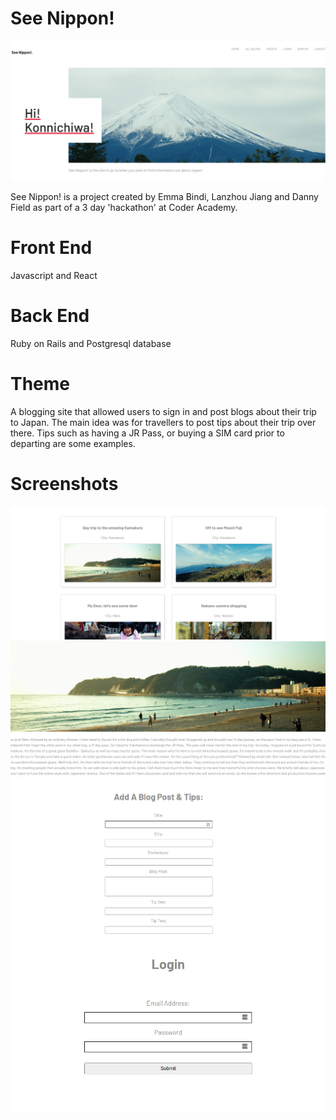 # See Nippon!

![Main](./frontend-client/public/main.png)

See Nippon! is a project created by Emma Bindi, Lanzhou Jiang and Danny Field as part of a 3 day 'hackathon' at Coder Academy.

# Front End

Javascript and React

# Back End

Ruby on Rails and Postgresql database

# Theme

A blogging site that allowed users to sign in and post blogs about their trip to Japan. The main idea was for travellers to post tips about their trip over there. Tips such as having a JR Pass, or buying a SIM card prior to departing are some examples.

# Screenshots

![Main](./frontend-client/public/blogPosts.png)
![Main](./frontend-client/public/Blog.png)
![Main](./frontend-client/public/Create.png)
![Main](./frontend-client/public/Login.png)
